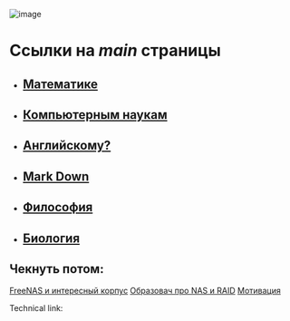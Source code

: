![image][img]

# Ссылки на ***main*** страницы

- ## [Математике](./Math/main.md)

- ## [Компьютерным наукам](./Computer_scince/main.md)

- ## [Английскому?](./English/main.md)

- ## [Mark Down](./Markdown/main.md)

- ## [Философия](./philosophy/main.md)

- ## [Биология](D:\Knowledge\Biology\main.md)

## Чекнуть потом:

[FreeNAS и интересный корпус](https://www.youtube.com/watch?v=KwRlrgKzta0)
[Образовач про NAS и RAID](https://www.youtube.com/watch?v=8pCLwB_zIAk)
[Мотивация](https://www.youtube.com/watch?v=YxJ_NAZsURs)

Technical link:

[img]: https://helpiewp.com/wp-content/uploads/2018/02/Screen-Shot-2018-02-28-at-2.50.11-PM.png